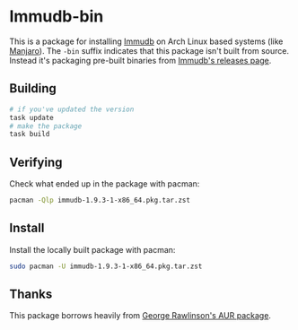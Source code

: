 # Immudb-bin
This is a package for installing [Immudb](https://immudb.io/) on Arch Linux based systems (like [Manjaro](https://manjaro.org/)).
The `-bin` suffix indicates that this package isn't built from source. Instead it's packaging pre-built binaries from [Immudb's releases page](https://github.com/codenotary/immudb/releases).

## Building

```sh
# if you've updated the version
task update
# make the package
task build
```
## Verifying
Check what ended up in the package with pacman:
```sh
pacman -Qlp immudb-1.9.3-1-x86_64.pkg.tar.zst
```

## Install
Install the locally built package with pacman:
```sh
sudo pacman -U immudb-1.9.3-1-x86_64.pkg.tar.zst
```

## Thanks
This package borrows heavily from [George Rawlinson's AUR package](https://aur.archlinux.org/packages/immudb).
